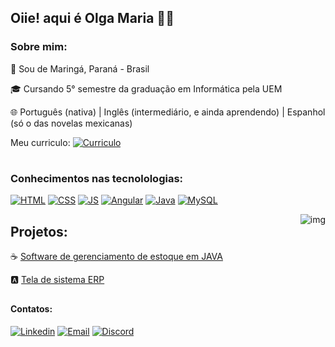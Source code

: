 
## Oiie! aqui é Olga Maria 👩‍💻

### Sobre mim:
🏡 Sou de Maringá, Paraná - Brasil 

🎓 Cursando 5° semestre da graduação em Informática pela UEM

🌐 Português (nativa) | Inglês (intermediário, e ainda aprendendo) | Espanhol (só o das novelas mexicanas)

Meu curriculo: [![Curriculo](https://img.shields.io/badge/Made%20with-LaTeX-1f425f.svg)](https://www.overleaf.com/read/nbjgkmzhrmjz#2c374e)
#

<!--[![XXX]()]()-->
### Conhecimentos nas tecnolologias: 
[![HTML](https://img.shields.io/badge/HTML5-E34F26?style=for-the-badge&logo=html5&logoColor=white)]()
[![CSS](https://img.shields.io/badge/CSS3-1572B6?style=for-the-badge&logo=css3&logoColor=white)]()
[![JS](https://img.shields.io/badge/JavaScript-F7DF1E?style=for-the-badge&logo=javascript&logoColor=black)]()
[![Angular](https://img.shields.io/badge/Angular-DD0031?style=for-the-badge&logo=angular&logoColor=white)]()
[![Java](https://img.shields.io/badge/Java-ED8B00?style=for-the-badge&logo=openjdk&logoColor=white)]()
[![MySQL](https://img.shields.io/badge/MySQL-005C84?style=for-the-badge&logo=mysql&logoColor=white)]()
<!--[![AWS](https://img.shields.io/badge/Amazon_AWS-232F3E?style=for-the-badge&logo=amazon-aws&logoColor=white)]() -->
<img align="right" alt="img" src="https://i.pinimg.com/originals/9d/b1/3f/9db13f4f06bfa1600e970fd32f1851db.gif">

##
## Projetos:
☕ [Software de gerenciamento de estoque em JAVA](https://github.com/OlgaMariaS/Sistema_estoque_em_JAVA)<br/>

🅰️ [Tela de sistema ERP](https://github.com/OlgaMariaS/Projeto-Menu)<br/>

##
#### Contatos:
[![Linkedin](https://img.shields.io/badge/LinkedIn-0077B5?style=for-the-badge&logo=linkedin&logoColor=white)](https://www.linkedin.com/in/olga-maria/)
[![Email](https://img.shields.io/badge/Gmail-D14836?style=for-the-badge&logo=gmail&logoColor=white)](olgamariasssantos@gmail.com)
[![Discord](https://img.shields.io/badge/Discord-7289DA?style=for-the-badge&logo=discord&logoColor=white)](https://discord.gg/pDptJ7ar)

<!--![Olga GitHub stats](https://github-readme-stats.vercel.app/api?username=OlgaMariaS&show_icons=true&theme=radical)-->
